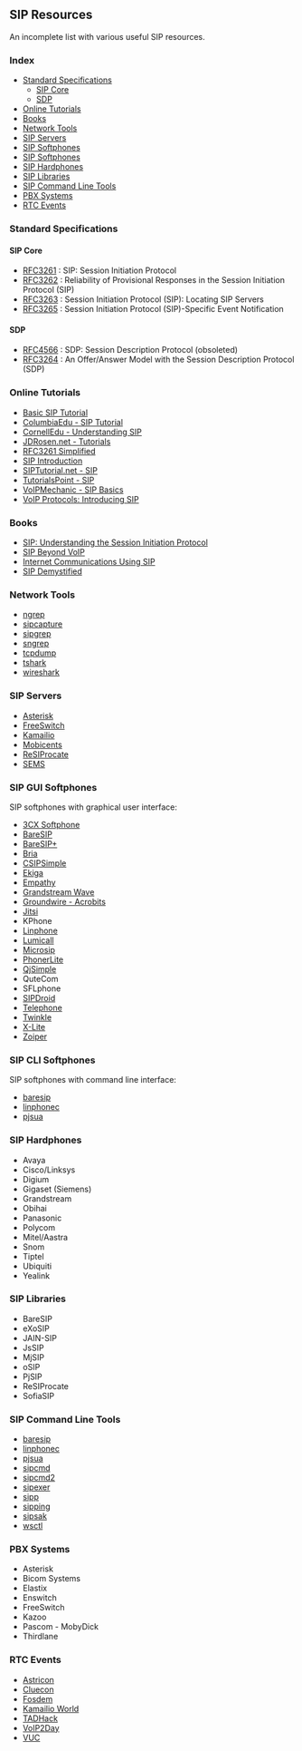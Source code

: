 ## SIP Resources

An incomplete list with various useful SIP resources.

### Index

* [Standard Specifications](#standard-specifications)
  * [SIP Core](#sip-core)
  * [SDP](#sdp)
* [Online Tutorials](#online-tutorials)
* [Books](#books)
* [Network Tools](#network-tools)
* [SIP Servers](#sip-servers)
* [SIP Softphones](#sip-gui-softphones)
* [SIP Softphones](#sip-cli-softphones)
* [SIP Hardphones](#sip-hardphones)
* [SIP Libraries](#sip-libraries)
* [SIP Command Line Tools](#sip-command-line-tools)
* [PBX Systems](#pbx-systems)
* [RTC Events](#rtc-events)

### Standard Specifications

#### SIP Core

* [RFC3261](http://tools.ietf.org/html/rfc3261) : SIP: Session Initiation Protocol
* [RFC3262](http://tools.ietf.org/html/rfc3262) : Reliability of Provisional Responses in the Session Initiation Protocol (SIP)
* [RFC3263](http://tools.ietf.org/html/rfc3263) : Session Initiation Protocol (SIP): Locating SIP Servers
* [RFC3265](http://tools.ietf.org/html/rfc3265) : Session Initiation Protocol (SIP)-Specific Event Notification

#### SDP

* [RFC4566](http://tools.ietf.org/html/rfc4566) : SDP: Session Description Protocol (obsoleted)
* [RFC3264](http://tools.ietf.org/html/rfc3264) : An Offer/Answer Model with the Session Description Protocol (SDP)

### Online Tutorials

* [Basic SIP Tutorial](http://code2compile.com/Basic-SIP-Tutorial.php)
* [ColumbiaEdu - SIP Tutorial](http://www.cs.columbia.edu/~hgs/teaching/ais/slides/2003/sip_long.pdf)
* [CornellEdu - Understanding SIP](http://www.cs.cornell.edu/courses/cs619/2004fa/documents/siptutorial.pdf)
* [JDRosen.net - Tutorials](http://www.jdrosen.net/tutorials.html)
* [RFC3261 Simplified](http://www.siptopia.org/multimedia-tag/rfc-3261/)
* [SIP Introduction](http://www.kamailio.org/docs/tutorials/sip-introduction/)
* [SIPTutorial.net - SIP](http://www.siptutorial.net/SIP/index.html)
* [TutorialsPoint - SIP](http://www.tutorialspoint.com/session_initiation_protocol/index.htm)
* [VoIPMechanic - SIP Basics](http://www.voipmechanic.com/sip-basics.htm)
* [VoIP Protocols: Introducing SIP](http://toncar.cz/Tutorials/VoIP/VoIP_Protocols_Introducing_SIP.html)

### Books

* [SIP: Understanding the Session Initiation Protocol](http://www.amazon.com/SIP-Understanding-Initiation-Protocol-Telecommunications/dp/1607839954/httpwwwtuto0a-20)
* [SIP Beyond VoIP](http://www.amazon.com/SIP-Beyond-VoIP-Communications-Revolution/dp/0974813001)
* [Internet Communications Using SIP](http://www.amazon.com/Internet-Communications-Using-Henry-Sinnreich/dp/0471413992/httpwwwtuto0a-20)
* [SIP Demystified](http://www.amazon.com/SIP-Demystified-Gonzalo-Camarillo/dp/0071373403)

### Network Tools

* [ngrep](http://ngrep.sourceforge.net/)
* [sipcapture](http://www.sipcapture.org)
* [sipgrep](https://github.com/sipcapture/sipgrep)
* [sngrep](https://github.com/irontec/sngrep)
* [tcpdump](http://www.tcpdump.org/)
* [tshark](https://www.wireshark.org/docs/man-pages/tshark.html)
* [wireshark](http://www.wireshark.org)

### SIP Servers

* [Asterisk](http://www.asterisk.org)
* [FreeSwitch](http://www.freeswitch.org)
* [Kamailio](http://www.kamailio.org)
* [Mobicents](http://www.mobicents.org/)
* [ReSIProcate](http://www.resiprocate.org)
* [SEMS](https://github.com/sems-server/sems)

### SIP GUI Softphones

SIP softphones with graphical user interface:

* [3CX Softphone](https://www.3cx.com/voip/softphone/)
* [BareSIP](https://f-droid.org/packages/com.tutpro.baresip/)
* [BareSIP+](https://f-droid.org/en/packages/com.tutpro.baresip.plus/)
* [Bria](https://www.counterpath.com/)
* [CSIPSimple](https://github.com/r3gis3r/CSipSimple)
* [Ekiga](https://www.ekiga.org/)
* [Empathy](https://wiki.gnome.org/action/show/Attic/Empathy)
* [Grandstream Wave](https://www.grandstream.com/products/ip-voice-telephony/softphone-app)
* [Groundwire - Acrobits](https://www.acrobits.net/sip-client-ios-android/)
* [Jitsi](https://desktop.jitsi.org/)
* KPhone
* [Linphone](https://www.linphone.org/)
* [Lumicall](https://github.com/opentelecoms-org/lumicall)
* [Microsip](https://www.microsip.org/)
* [PhonerLite](https://lite.phoner.de/)
* [QjSimple](https://github.com/klaus3000/QjSimple)
* QuteCom
* SFLphone
* [SIPDroid](https://github.com/i-p-tel/sipdroid)
* [Telephone](https://github.com/64characters/Telephone)
* [Twinkle](https://github.com/LubosD/twinkle)
* [X-Lite](https://www.counterpath.com/x-lite/)
* [Zoiper](https://www.zoiper.com/)

### SIP CLI Softphones

SIP softphones with command line interface:

* [baresip](https://github.com/baresip/baresip)
* [linphonec](https://github.com/BelledonneCommunications/liblinphone/tree/master/console)
* [pjsua](https://www.pjsip.org/pjsua.htm)

### SIP Hardphones

* Avaya
* Cisco/Linksys
* Digium
* Gigaset (Siemens)
* Grandstream
* Obihai
* Panasonic
* Polycom
* Mitel/Aastra
* Snom
* Tiptel
* Ubiquiti
* Yealink

### SIP Libraries

* BareSIP
* eXoSIP
* JAIN-SIP
* JsSIP
* MjSIP
* oSIP
* PjSIP
* ReSIProcate
* SofiaSIP

### SIP Command Line Tools

* [baresip](https://github.com/baresip/baresip)
* [linphonec](https://github.com/BelledonneCommunications/liblinphone/tree/master/console)
* [pjsua](https://www.pjsip.org/pjsua.htm)
* [sipcmd](https://github.com/tmakkonen/sipcmd)
* [sipcmd2](https://github.com/guisousanunes/sipcmd2)
* [sipexer](https://github.com/miconda/sipexer)
* [sipp](https://github.com/SIPp/sipp)
* [sipping](https://github.com/pbertera/SIPPing)
* [sipsak](https://github.com/nils-ohlmeier/sipsak)
* [wsctl](https://github.com/miconda/wsctl)

### PBX Systems

* Asterisk
* Bicom Systems
* Elastix
* Enswitch
* FreeSwitch
* Kazoo
* Pascom - MobyDick
* Thirdlane

### RTC Events

* [Astricon](http://www.astricon.com)
* [Cluecon](http://www.cluecon.com)
* [Fosdem](http://fosdem.org)
* [Kamailio World](http://www.kamailioworld.com)
* [TADHack](http://www.tadhack.com)
* [VoIP2Day](http://www.voip2day.com)
* [VUC](http://www.vuc.me)
